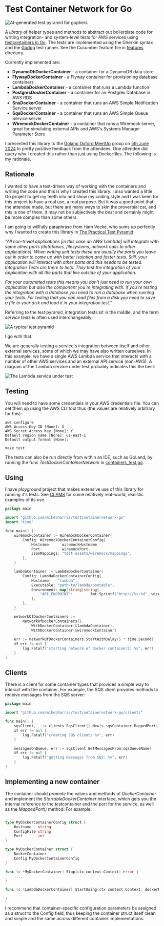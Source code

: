 # Test Container Network for Go

![AI-generated test pyramid for gophers](doc/ai-test-pyramid.png)

A _library_ of helper types and methods to abstract out boilerplate code
for writing integration- and system-level tests for AWS services using [testcontainers in Go](https://github.com/testcontainers/testcontainers-go).  The tests are implemented using the Gherkin syntax and the [Godog](https://github.com/cucumber/godog) test runner. See the Cucumber feature file in [features](features) directory.

Currently implemented are:
 
* __DynamoDbDockerContainer__ - a container for a DynamoDB data store
* __FlywayDockerContainer__ - a Flyway container for provisioning database containers
* __LambdaDockerContainer__ - a container that runs a Lambda function
* __PostgresDockerContainer__ - a container for an Postgres Database in AWS RDS
* __SnsDockerContainer__ - a container that runs an AWS Simple Notification Service server
* __SqsDockerContainer__ - a container that runs an AWS Simple Queue Service server
* __WiremockDockerContainer__ - a container that runs a Wiremock server, great for simulating external APIs and AWS's Systems Manager Parameter Store

I presented this library to the [Golang Oxford MeetUp](https://www.meetup.com/Golang-Oxford) group on [5th June 2024](https://www.meetup.com/golang-oxford/events/300287783) to pretty positive feedback from the attendees.  One attendee did query why I created this rather than just using Dockerfiles.  The following is my rationale.

## Rationale

I wanted to have a test-driven way of working with the containers and writing the code and this is why I created this library.  I also wanted a little Go project to get my teeth into and show my coding style and I was keen for this project to have a real use, a real purpose.  But it was a good point that the attendee made, but there are many ways to skin the proverbial cat, and this is one of them.  It may not be subjectively the _best_ and certainly might be more complex than some others. 

I am going to willfully paraphrase from Ham Vocke, who sums up perfectly why I wanted to create this library in [The Practical Test Pyramid](https://martinfowler.com/articles/practical-test-pyramid.html#IntegrationTests):

_"All non-trivial applications [in this case an AWS Lambda] will integrate with some other parts (databases, filesystems, network calls to other applications). When writing unit tests these are usually the parts you leave out in order to come up with better isolation and faster tests. Still, your application will interact with other parts and this needs to be tested. Integration Tests are there to help. They test the integration of your application with all the parts that live outside of your application._

_For your automated tests this means you don't just need to run your own application but also the component you're integrating with. If you're testing the integration with a database you need to run a database when running your tests. For testing that you can read files from a disk you need to save a file to your disk and load it in your integration test."_

Referring to the test pyramid, integration tests sit in the middle, and the term _service tests_ is often used interchangeably:

![A typical test pyramid](doc/testpyramid.png)

I go with that. 

We are generally testing a service's integration between itself and other external services, some of which we may have also written ourselves.  In this example, we have a single AWS Lambda service that interacts with a number of other AWS services and an external API service (non-AWS).  A diagram of the Lambda service under test probably indicates this the best:

![The Lambda service under test](doc/service-under-test.svg)

## Testing

You will need to have some credentials in your AWS credentials file.  You can set them up using the AWS CLI tool thus (the values are relatively arbitrary for this):

```shell
aws configure
AWS Access Key ID [None]: X
AWS Secret Access Key [None]: Y
Default region name [None]: us-east-1
Default output format [None]: 
```

```shell
make test
```

The tests can also be run directly from within an IDE, such as GoLand, by running the func _TestDockerContainerNetwork_ in [containers_test.go](containers_test.go).

## Using

I have _playground_ project that makes extensive use of this library for running it's tests.  See [CLAMS](https://github.com/mikebharris/CLAMS) for some relatively real-world, realistic examples of its use.

```go
package main

import "github.com/mikebharris/testcontainernetwork-go"
import "time"

func main() {
	wiremockContainer := WiremockDockerContainer{
		Config: WiremockDockerContainerConfig{
			Hostname:     wiremockHostname,
			Port:         wiremockPort,
			JsonMappings: "test-assets/wiremock/mappings",
		},
	}

	lambdaContainer := LambdaDockerContainer{
		Config: LambdaDockerContainerConfig{
			Hostname:   "lambda",
			Executable: "path/to/lambda/bootable",
			Environment: map[string]string{
				"API_ENDPOINT":        fmt.Sprintf("http://%s:%d", wiremockHostname, wiremockPort),
			},
		},
	}

	networkOfDockerContainers :=
		NetworkOfDockerContainers{}.
			WithDockerContainer(&lambdaContainer).
			WithDockerContainer(&wiremockContainer)
	
	err := networkOfDockerContainers.StartWithDelay(5 * time.Second)
	if err != nil {
        log.Fatalf("starting network of Docker containers: %v", err)
    }
}
```

## Clients

There is a client for some container types that provides a simple way to interact with the container. For example, the SQS client provides methods to receive messages from the SQS server:

```go
package main

import "github.com/mikebharris/testcontainernetwork-go/clients"

func main() {
	sqsClient, _ := clients.SqsClient{}.New(s.sqsContainer.MappedPort())
	if err != nil {
		log.Fatalf("creating SQS client: %v", err)
	}

	messagesOnQueue, err := sqsClient.GetMessagesFrom(sqsQueueName)
	if err != nil {
		log.Fatalf("getting messages from SQS: %v", err)
	}
}
```

## Implementing a new container

The container should _promote_ the values and methods of _DockerContainer_ and implement the
_StartableDockerContainer_ interface, which gets you the internal reference to the testcontainer and the port for the
service, as well as the _MappedPort()_ method. For example:

```go

type MyDockerContainerConfig struct {
    Hostname   string
    ConfigFile string
    Port       int
}

type MyDockerContainer struct {
    DockerContainer
    Config MyDockerContainerConfig
}

func (c *MyDockerContainer) Stop(ctx context.Context) error {
    ....
}

func (c *LambdaDockerContainer) StartUsing(ctx context.Context, dockerNetwork *testcontainers.DockerNetwork) error {
    ....
}

```

I recommend that container-specific configuration parameters be assigned as a struct to the Config field, thus keeping
the container struct itself clean and simple and the same across different container implementations.